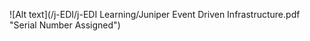 ![Alt text](/j-EDI/j-EDI Learning/Juniper Event Driven Infrastructure.pdf "Serial Number Assigned")
